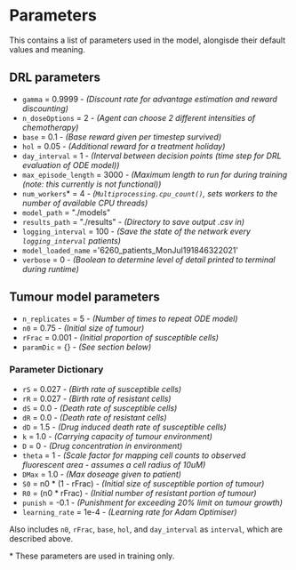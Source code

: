 # Parameters

This contains a list of parameters used in the model, alongisde their default values and meaning.

## DRL parameters

- `gamma` = 0.9999 - _(Discount rate for advantage estimation and reward discounting)_
- `n_doseOptions` = 2 - _(Agent can choose 2 different intensities of chemotherapy)_
- `base` = 0.1 - _(Base reward given per timestep survived)_
- `hol` = 0.05 - _(Additional reward for a treatment holiday)_
- `day_interval` = 1 - _(Interval between decision points (time step for DRL evaluation of ODE model))_
- `max_episode_length` = 3000 - _(Maximum length to run for during training (note: this currently is not functional))_
- `num_workers`\* = 4 - _(`Multiprocessing.cpu_count()`, sets workers to the number of available CPU threads)_
- `model_path` = "./models"
- `results_path` = "./results" - _(Directory to save output .csv in)_
- `logging_interval` = 100 - _(Save the state of the network every `logging_interval` patients)_
- `model_loaded_name` ='6260_patients_MonJul191846322021'
- `verbose` = 0 - _(Boolean to determine level of detail printed to terminal during runtime)_

## Tumour model parameters

- `n_replicates` = 5 - _(Number of times to repeat ODE model)_
- `n0` = 0.75 - _(Initial size of tumour)_
- `rFrac` = 0.001 - _(Initial proportion of susceptible cells)_
- `paramDic` = {} - _(See section below)_

### Parameter Dictionary

- `rS` = 0.027 - _(Birth rate of susceptible cells)_
- `rR` = 0.027 - _(Birth rate of resistant cells)_
- `dS` = 0.0 - _(Death rate of susceptible cells)_
- `dR` = 0.0 - _(Death rate of resistant cells)_
- `dD` = 1.5 - _(Drug induced death rate of susceptible cells)_
- `k` = 1.0 - _(Carrying capacity of tumour environment)_
- `D` = 0 - _(Drug concentration in environment)_
- `theta` = 1 - _(Scale factor for mapping cell counts to observed fluorescent area - assumes a cell radius of 10uM)_
- `DMax` = 1.0 - _(Max doseage given to patient)_
- `S0` = n0 * (1 - rFrac) - _(Initial size of susceptible portion of tumour)_
- `R0` = (n0 * rFrac) - _(Initial number of resistant portion of tumour)_
- `punish` = -0.1 - _(Punishment for exceeding 20% limit on tumour growth)_
- `learning_rate` = 1e-4 - _(Learning rate for Adam Optimiser)_

Also includes `n0`, `rFrac`, `base`, `hol`, and `day_interval` as `interval`, which are described above.

\* These parameters are used in training only.
